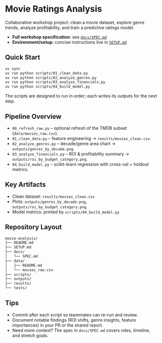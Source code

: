# Movie Ratings Analysis

Collaborative workshop project: clean a movie dataset, explore genre trends,
analyze profitability, and train a predictive ratings model.

- **Full workshop specification:** see [`docs/SPEC.md`](docs/SPEC.md)
- **Environment/setup:** concise instructions live in [`SETUP.md`](SETUP.md)

## Quick Start

```bash
uv sync
uv run python scripts/01_clean_data.py
uv run python scripts/02_analyze_genres.py
uv run python scripts/03_analyze_financials.py
uv run python scripts/04_build_model.py
```

The scripts are designed to run in order; each writes its outputs for the next step.

## Pipeline Overview

- `00_refresh_raw.py` – optional refresh of the TMDB subset (`data/movies_raw.csv`).
- `01_clean_data.py` – feature engineering -> `results/movies_clean.csv`.
- `02_analyze_genres.py` – decade/genre area chart -> `outputs/genres_by_decade.png`.
- `03_analyze_financials.py` – ROI & profitability summary -> `outputs/roi_by_budget_category.png`.
- `04_build_model.py` – scikit-learn regression with cross-val + holdout metrics.

## Key Artifacts

- Clean dataset: `results/movies_clean.csv`
- Plots: `outputs/genres_by_decade.png`, `outputs/roi_by_budget_category.png`
- Model metrics: printed by `scripts/04_build_model.py`

## Repository Layout

```txt
movie-analysis/
├── README.md
├── SETUP.md
├── docs/
│   └── SPEC.md
├── data/
│   ├── README.md
│   └── movies_raw.csv
├── scripts/
├── outputs/
├── results/
└── tests/
```

## Tips

- Commit after each script so teammates can re-run and review.
- Document notable findings (ROI shifts, genre insights, feature importances) in
  your PR or the shared report.
- Need more context? The spec in `docs/SPEC.md` covers roles, timeline, and stretch goals.
